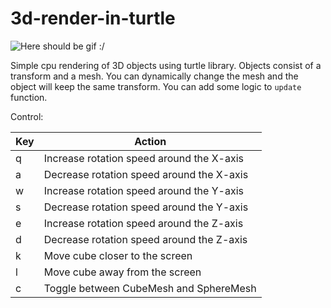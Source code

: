 # 3d-render-in-turtle

![Here should be gif :/](output.gif)

Simple cpu rendering of 3D objects using turtle library. Objects consist of a transform and a mesh. You can dynamically change the mesh and the object will keep the same transform.
You can add some logic to `update` function.

Control:

| Key | Action |
|-----|--------|
| q   | Increase rotation speed around the X-axis |
| a   | Decrease rotation speed around the X-axis |
| w   | Increase rotation speed around the Y-axis |
| s   | Decrease rotation speed around the Y-axis |
| e   | Increase rotation speed around the Z-axis |
| d   | Decrease rotation speed around the Z-axis |
| k   | Move cube closer to the screen |
| l   | Move cube away from the screen |
| c   | Toggle between CubeMesh and SphereMesh |